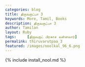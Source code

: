 ```yaml
---  
categories: blog  
title: திருவருட்பா 3
keywords: More, Tamil, Books  
description: திருவருட்பா 3
author: Tamilan  
layout: Ruby  
tags:     [திருவருட் பிரகாச வள்ளலார்]
permalink: thiruvarutpaa_3  
featured: /images/noolkal_96_6.png  
---  
```

{% include install_nool.md %} 

